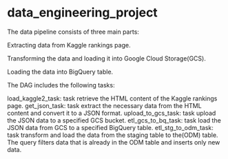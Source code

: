 # data_engineering_project
The data pipeline consists of three main parts:

Extracting data from Kaggle rankings page.

Transforming the data and loading it into Google Cloud Storage(GCS).

Loading the data into BigQuery table.

The DAG includes the following tasks:

load_kaggle2_task: task retrieve the HTML content of the Kaggle rankings page.
get_json_task: task extract the necessary data from the HTML content and convert it to a JSON format.
upload_to_gcs_task: task upload the JSON data to a specified GCS bucket.
etl_gcs_to_bq_task: task load the JSON data from GCS to a specified BigQuery table.
etl_stg_to_odm_task: task transform and load the data from the staging table to the(ODM) table. The query filters data that is already in the ODM table and inserts only new data.
